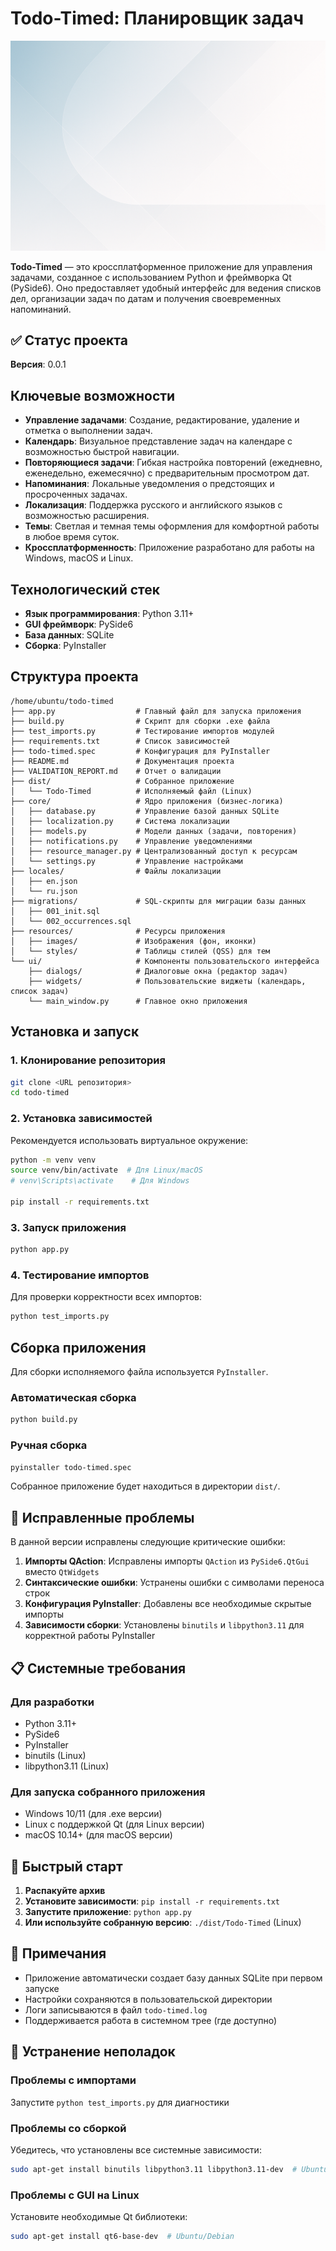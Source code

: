 # Todo-Timed: Планировщик задач

![background.png](resources%2Fimages%2Fbackground.png)

**Todo-Timed** — это кроссплатформенное приложение для управления задачами, созданное с использованием Python и фреймворка Qt (PySide6). Оно предоставляет удобный интерфейс для ведения списков дел, организации задач по датам и получения своевременных напоминаний.

## ✅ Статус проекта

**Версия**: 0.0.1   

## Ключевые возможности

- **Управление задачами**: Создание, редактирование, удаление и отметка о выполнении задач.
- **Календарь**: Визуальное представление задач на календаре с возможностью быстрой навигации.
- **Повторяющиеся задачи**: Гибкая настройка повторений (ежедневно, еженедельно, ежемесячно) с предварительным просмотром дат.
- **Напоминания**: Локальные уведомления о предстоящих и просроченных задачах.
- **Локализация**: Поддержка русского и английского языков с возможностью расширения.
- **Темы**: Светлая и темная темы оформления для комфортной работы в любое время суток.
- **Кроссплатформенность**: Приложение разработано для работы на Windows, macOS и Linux.

## Технологический стек

- **Язык программирования**: Python 3.11+
- **GUI фреймворк**: PySide6
- **База данных**: SQLite
- **Сборка**: PyInstaller

## Структура проекта

```
/home/ubuntu/todo-timed
├── app.py                  # Главный файл для запуска приложения
├── build.py                # Скрипт для сборки .exe файла
├── test_imports.py         # Тестирование импортов модулей
├── requirements.txt        # Список зависимостей
├── todo-timed.spec         # Конфигурация для PyInstaller
├── README.md               # Документация проекта
├── VALIDATION_REPORT.md    # Отчет о валидации
├── dist/                   # Собранное приложение
│   └── Todo-Timed          # Исполняемый файл (Linux)
├── core/                   # Ядро приложения (бизнес-логика)
│   ├── database.py         # Управление базой данных SQLite
│   ├── localization.py     # Система локализации
│   ├── models.py           # Модели данных (задачи, повторения)
│   ├── notifications.py    # Управление уведомлениями
│   ├── resource_manager.py # Централизованный доступ к ресурсам
│   └── settings.py         # Управление настройками
├── locales/                # Файлы локализации
│   ├── en.json
│   └── ru.json
├── migrations/             # SQL-скрипты для миграции базы данных
│   ├── 001_init.sql
│   └── 002_occurrences.sql
├── resources/              # Ресурсы приложения
│   ├── images/             # Изображения (фон, иконки)
│   └── styles/             # Таблицы стилей (QSS) для тем
└── ui/                     # Компоненты пользовательского интерфейса
    ├── dialogs/            # Диалоговые окна (редактор задач)
    ├── widgets/            # Пользовательские виджеты (календарь, список задач)
    └── main_window.py      # Главное окно приложения
```

## Установка и запуск

### 1. Клонирование репозитория

```bash
git clone <URL репозитория>
cd todo-timed
```

### 2. Установка зависимостей

Рекомендуется использовать виртуальное окружение:

```bash
python -m venv venv
source venv/bin/activate  # Для Linux/macOS
# venv\Scripts\activate    # Для Windows

pip install -r requirements.txt
```

### 3. Запуск приложения

```bash
python app.py
```

### 4. Тестирование импортов

Для проверки корректности всех импортов:

```bash
python test_imports.py
```

## Сборка приложения

Для сборки исполняемого файла используется `PyInstaller`.

### Автоматическая сборка

```bash
python build.py
```

### Ручная сборка

```bash
pyinstaller todo-timed.spec
```

Собранное приложение будет находиться в директории `dist/`.

## 🔧 Исправленные проблемы

В данной версии исправлены следующие критические ошибки:

1. **Импорты QAction**: Исправлены импорты `QAction` из `PySide6.QtGui` вместо `QtWidgets`
2. **Синтаксические ошибки**: Устранены ошибки с символами переноса строк
3. **Конфигурация PyInstaller**: Добавлены все необходимые скрытые импорты
4. **Зависимости сборки**: Установлены `binutils` и `libpython3.11` для корректной работы PyInstaller

## 📋 Системные требования

### Для разработки
- Python 3.11+
- PySide6
- PyInstaller
- binutils (Linux)
- libpython3.11 (Linux)

### Для запуска собранного приложения
- Windows 10/11 (для .exe версии)
- Linux с поддержкой Qt (для Linux версии)
- macOS 10.14+ (для macOS версии)

## 🚀 Быстрый старт

1. **Распакуйте архив**
2. **Установите зависимости**: `pip install -r requirements.txt`
3. **Запустите приложение**: `python app.py`
4. **Или используйте собранную версию**: `./dist/Todo-Timed` (Linux)

## 📝 Примечания

- Приложение автоматически создает базу данных SQLite при первом запуске
- Настройки сохраняются в пользовательской директории
- Логи записываются в файл `todo-timed.log`
- Поддерживается работа в системном трее (где доступно)

## 🐛 Устранение неполадок

### Проблемы с импортами
Запустите `python test_imports.py` для диагностики

### Проблемы со сборкой
Убедитесь, что установлены все системные зависимости:
```bash
sudo apt-get install binutils libpython3.11 libpython3.11-dev  # Ubuntu/Debian
```

### Проблемы с GUI на Linux
Установите необходимые Qt библиотеки:
```bash
sudo apt-get install qt6-base-dev  # Ubuntu/Debian
```

